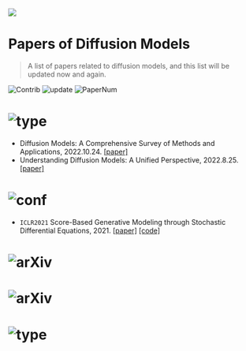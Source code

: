 # <img src="[https://img.shields.io/badge/Paper%20Type-Survey-informational](https://github.com/manic-dolphin/ddpm-universe/blob/main/imgs/cover.jpg)">
# Papers of Diffusion Models

> A list of papers related to diffusion models, and this list will be updated now and again.

<img src="https://img.shields.io/badge/Contributions-Welcome-278ea5" alt="Contrib"/> <img src="https://img.shields.io/badge/Last%20Update-2023--03--15-success" alt="update"/> <img src="https://img.shields.io/badge/Number%20of%20Papers-3-2D333B" alt="PaperNum"/>

# <img src="https://img.shields.io/badge/Paper%20Type-Survey-informational" alt="type"/>

- Diffusion Models: A Comprehensive Survey of Methods and Applications, 2022.10.24. [[paper]](https://arxiv.org/abs/2209.00796)
- Understanding Diffusion Models: A Unified Perspective, 2022.8.25. [[paper]](https://arxiv.org/abs/2208.11970)

# <img src="https://img.shields.io/badge/Paper%20Type-Milestone-red" alt="conf"/>

- `ICLR2021` Score-Based Generative Modeling through Stochastic Differential Equations, 2021. [[paper]](https://arxiv.org/abs/2011.13456) [[code]](https://github.com/yang-song/score_sde)

# <img src="https://img.shields.io/badge/Paper%20Type-Applications-brightgreen" alt="arXiv"/>

# <img src="https://img.shields.io/badge/Paper%20Type-Theoretical-ff69bf" alt="arXiv"/>

# <img src="https://img.shields.io/badge/Paper%20Type-Comprehensive-FFD700" alt="type"/>
